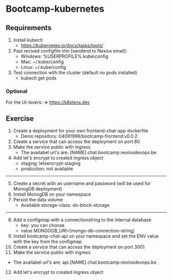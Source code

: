 # Bootcamp-kubernetes

## Requirements

1. Install kubectl
   - https://kubernetes.io/docs/tasks/tools/
2. Past recived configfile into [sendend to Nexios email]:
   - Windows: %USERPROFILE%\.kube\config
   - Mac: ~/.kube/config
   - Linux: ~/.kube/config
3. Test connection with the cluster (default no pods installed)
   - kubectl get pods

### Optional

For the UI-lovers:
=> https://k8slens.dev

## Exercise

1. Create a deployment for your own frontend-chat-app dockerfile
   - Demo repository: 04091998/bootcamp-frontend:v0.0.2
2. Create a service that can access the deployment on port 80
3. Make the service public with ingress
   - The availabel url's are: [NAME].chat.bootcamp.nexiosdevops.be
4. Add let's encrypt to created ingress object
   - staging: letsencrypt-staging
   - production: not available

---

5. Create a secret with an username and password (will be used for MonogDB deployment)
6. Install MonogDB on your namespace
7. Persist the data volume
   - Available storage-class: do-block-storage

---

8. Add a configmap with a connectionstring to the internal database
   - key: you can choose
   - value MONGODB_URI=[mongo-db-connection-string]
9. Install bootcamp-chat-api on your namespace and set the ENV value with the key from the configmap
10. Create a service that can access the deployment on port 3001
11. Make the service public with ingress

- The availabel url's are: api.[NAME].chat.bootcamp.nexiosdevops.be

12. Add let's encrypt to created ingress object
